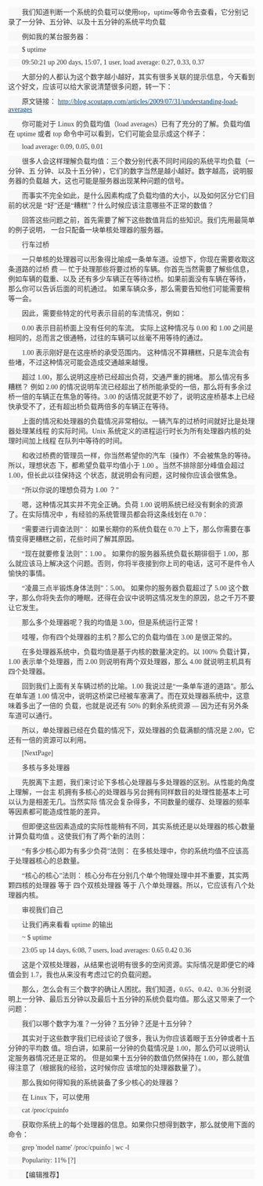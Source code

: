 <p style="margin-top:10px;margin-bottom:10px;padding:0px;color:#333333;background-color:#F8F8F8;text-indent:28px;font-family:宋体;font-size:14px;white-space:normal;">
	我们知道判断一个系统的负载可以使用top，uptime等命令去查看，它分别记录了一分钟、五分钟、以及十五分钟的系统平均负载
</p>
<p style="margin-top:10px;margin-bottom:10px;padding:0px;color:#333333;background-color:#F8F8F8;text-indent:28px;font-family:宋体;font-size:14px;white-space:normal;">
	例如我的某台服务器：
</p>
<p style="margin-top:10px;margin-bottom:10px;padding:0px;color:#333333;background-color:#F8F8F8;text-indent:28px;font-family:宋体;font-size:14px;white-space:normal;">
	$ uptime
</p>
<p style="margin-top:10px;margin-bottom:10px;padding:0px;color:#333333;background-color:#F8F8F8;text-indent:28px;font-family:宋体;font-size:14px;white-space:normal;">
	09:50:21 up 200 days, 15:07, 1 user, load average: 0.27, 0.33, 0.37
</p>
<p style="margin-top:10px;margin-bottom:10px;padding:0px;color:#333333;background-color:#F8F8F8;text-indent:28px;font-family:宋体;font-size:14px;white-space:normal;">
	大部分的人都认为这个数字越小越好，其实有很多关联的提示信息，今天看到这个好文，应该可以给大家说清楚很多问题，转一下：
</p>
<p style="margin-top:10px;margin-bottom:10px;padding:0px;color:#333333;background-color:#F8F8F8;text-indent:28px;font-family:宋体;font-size:14px;white-space:normal;">
	原文链接：&nbsp;<a href="http://blog.scoutapp.com/articles/2009/07/31/understanding-load-averages" style="color:#004276;">http://blog.scoutapp.com/articles/2009/07/31/understanding-load-averages</a>
</p>
<p style="margin-top:10px;margin-bottom:10px;padding:0px;color:#333333;background-color:#F8F8F8;text-indent:28px;font-family:宋体;font-size:14px;white-space:normal;">
	你可能对于 Linux 的负载均值（load averages）已有了充分的了解。负载均值在 uptime 或者 top 命令中可以看到，它们可能会显示成这个样子：
</p>
<p style="margin-top:10px;margin-bottom:10px;padding:0px;color:#333333;background-color:#F8F8F8;text-indent:28px;font-family:宋体;font-size:14px;white-space:normal;">
	load average: 0.09, 0.05, 0.01
</p>
<p style="margin-top:10px;margin-bottom:10px;padding:0px;color:#333333;background-color:#F8F8F8;text-indent:28px;font-family:宋体;font-size:14px;white-space:normal;">
	很多人会这样理解负载均值：三个数分别代表不同时间段的系统平均负载（一分钟、五 分钟、以及十五分钟），它们的数字当然是越小越好。数字越高，说明服务器的负载越 大，这也可能是服务器出现某种问题的信号。
</p>
<p style="margin-top:10px;margin-bottom:10px;padding:0px;color:#333333;background-color:#F8F8F8;text-indent:28px;font-family:宋体;font-size:14px;white-space:normal;">
	而事实不完全如此，是什么因素构成了负载均值的大小，以及如何区分它们目前的状况是 “好”还是“糟糕”？什么时候应该注意哪些不正常的数值？
</p>
<p style="margin-top:10px;margin-bottom:10px;padding:0px;color:#333333;background-color:#F8F8F8;text-indent:28px;font-family:宋体;font-size:14px;white-space:normal;">
	回答这些问题之前，首先需要了解下这些数值背后的些知识。我们先用最简单的例子说明， 一台只配备一块单核处理器的服务器。
</p>
<p style="margin-top:10px;margin-bottom:10px;padding:0px;color:#333333;background-color:#F8F8F8;text-indent:28px;font-family:宋体;font-size:14px;white-space:normal;">
	行车过桥
</p>
<p style="margin-top:10px;margin-bottom:10px;padding:0px;color:#333333;background-color:#F8F8F8;text-indent:28px;font-family:宋体;font-size:14px;white-space:normal;">
	一只单核的处理器可以形象得比喻成一条单车道。设想下，你现在需要收取这条道路的过桥 费 — 忙于处理那些将要过桥的车辆。你首先当然需要了解些信息，例如车辆的载重、以及 还有多少车辆正在等待过桥。如果前面没有车辆在等待，那么你可以告诉后面的司机通过。 如果车辆众多，那么需要告知他们可能需要稍等一会。
</p>
<p style="margin-top:10px;margin-bottom:10px;padding:0px;color:#333333;background-color:#F8F8F8;text-indent:28px;font-family:宋体;font-size:14px;white-space:normal;">
	因此，需要些特定的代号表示目前的车流情况，例如：
</p>
<p style="margin-top:10px;margin-bottom:10px;padding:0px;color:#333333;background-color:#F8F8F8;text-indent:28px;font-family:宋体;font-size:14px;white-space:normal;">
	0.00 表示目前桥面上没有任何的车流。 实际上这种情况与 0.00 和 1.00 之间是相同的，总而言之很通畅，过往的车辆可以丝毫不用等待的通过。
</p>
<p style="margin-top:10px;margin-bottom:10px;padding:0px;color:#333333;background-color:#F8F8F8;text-indent:28px;font-family:宋体;font-size:14px;white-space:normal;">
	1.00 表示刚好是在这座桥的承受范围内。 这种情况不算糟糕，只是车流会有些堵，不过这种情况可能会造成交通越来越慢。
</p>
<p style="margin-top:10px;margin-bottom:10px;padding:0px;color:#333333;background-color:#F8F8F8;text-indent:28px;font-family:宋体;font-size:14px;white-space:normal;">
	超过 1.00，那么说明这座桥已经超出负荷，交通严重的拥堵。 那么情况有多糟糕？ 例如 2.00 的情况说明车流已经超出了桥所能承受的一倍，那么将有多余过桥一倍的车辆正在焦急的等待。3.00 的话情况就更不妙了，说明这座桥基本上已经快承受不了，还有超出桥负载两倍多的车辆正在等待。
</p>
<p style="margin-top:10px;margin-bottom:10px;padding:0px;color:#333333;background-color:#F8F8F8;text-indent:28px;font-family:宋体;font-size:14px;white-space:normal;">
	上面的情况和处理器的负载情况非常相似。一辆汽车的过桥时间就好比是处理器处理某线程 的实际时间。Unix 系统定义的进程运行时长为所有处理器内核的处理时间加上线程 在队列中等待的时间。
</p>
<p style="margin-top:10px;margin-bottom:10px;padding:0px;color:#333333;background-color:#F8F8F8;text-indent:28px;font-family:宋体;font-size:14px;white-space:normal;">
	和收过桥费的管理员一样，你当然希望你的汽车（操作）不会被焦急的等待。所以，理想状态 下，都希望负载平均值小于 1.00 。当然不排除部分峰值会超过 1.00，但长此以往保持这 个状态，就说明会有问题，这时候你应该会很焦急。
</p>
<p style="margin-top:10px;margin-bottom:10px;padding:0px;color:#333333;background-color:#F8F8F8;text-indent:28px;font-family:宋体;font-size:14px;white-space:normal;">
	“所以你说的理想负荷为 1.00 ？”
</p>
<p style="margin-top:10px;margin-bottom:10px;padding:0px;color:#333333;background-color:#F8F8F8;text-indent:28px;font-family:宋体;font-size:14px;white-space:normal;">
	嗯，这种情况其实并不完全正确。负荷 1.00 说明系统已经没有剩余的资源了。在实际情况中 ，有经验的系统管理员都会将这条线划在 0.70：
</p>
<p style="margin-top:10px;margin-bottom:10px;padding:0px;color:#333333;background-color:#F8F8F8;text-indent:28px;font-family:宋体;font-size:14px;white-space:normal;">
	“需要进行调查法则”： 如果长期你的系统负载在 0.70 上下，那么你需要在事情变得更糟糕之前，花些时间了解其原因。
</p>
<p style="margin-top:10px;margin-bottom:10px;padding:0px;color:#333333;background-color:#F8F8F8;text-indent:28px;font-family:宋体;font-size:14px;white-space:normal;">
	“现在就要修复法则”：1.00 。 如果你的服务器系统负载长期徘徊于 1.00，那么就应该马上解决这个问题。否则，你将半夜接到你上司的电话，这可不是件令人愉快的事情。
</p>
<p style="margin-top:10px;margin-bottom:10px;padding:0px;color:#333333;background-color:#F8F8F8;text-indent:28px;font-family:宋体;font-size:14px;white-space:normal;">
	“凌晨三点半锻炼身体法则”：5.00。 如果你的服务器负载超过了 5.00 这个数字，那么你将失去你的睡眠，还得在会议中说明这情况发生的原因，总之千万不要让它发生。
</p>
<p style="margin-top:10px;margin-bottom:10px;padding:0px;color:#333333;background-color:#F8F8F8;text-indent:28px;font-family:宋体;font-size:14px;white-space:normal;">
	那么多个处理器呢？我的均值是 3.00，但是系统运行正常！
</p>
<p style="margin-top:10px;margin-bottom:10px;padding:0px;color:#333333;background-color:#F8F8F8;text-indent:28px;font-family:宋体;font-size:14px;white-space:normal;">
	哇喔，你有四个处理器的主机？那么它的负载均值在 3.00 是很正常的。
</p>
<p style="margin-top:10px;margin-bottom:10px;padding:0px;color:#333333;background-color:#F8F8F8;text-indent:28px;font-family:宋体;font-size:14px;white-space:normal;">
	在多处理器系统中，负载均值是基于内核的数量决定的。以 100% 负载计算，1.00 表示单个处理器，而 2.00 则说明有两个双处理器，那么 4.00 就说明主机具有四个处理器。
</p>
<p style="margin-top:10px;margin-bottom:10px;padding:0px;color:#333333;background-color:#F8F8F8;text-indent:28px;font-family:宋体;font-size:14px;white-space:normal;">
	回到我们上面有关车辆过桥的比喻。1.00 我说过是“一条单车道的道路”。那么在单车道 1.00 情况中，说明这桥梁已经被车塞满了。而在双处理器系统中，这意味着多出了一倍的 负载，也就是说还有 50% 的剩余系统资源 — 因为还有另外条车道可以通行。
</p>
<p style="margin-top:10px;margin-bottom:10px;padding:0px;color:#333333;background-color:#F8F8F8;text-indent:28px;font-family:宋体;font-size:14px;white-space:normal;">
	所以，单处理器已经在负载的情况下，双处理器的负载满额的情况是 2.00，它还有一倍的资源可以利用。
</p>
<p style="margin-top:10px;margin-bottom:10px;padding:0px;color:#333333;background-color:#F8F8F8;text-indent:28px;font-family:宋体;font-size:14px;white-space:normal;">
	[NextPage]
</p>
<p style="margin-top:10px;margin-bottom:10px;padding:0px;color:#333333;background-color:#F8F8F8;text-indent:28px;font-family:宋体;font-size:14px;white-space:normal;">
	多核与多处理器
</p>
<p style="margin-top:10px;margin-bottom:10px;padding:0px;color:#333333;background-color:#F8F8F8;text-indent:28px;font-family:宋体;font-size:14px;white-space:normal;">
	先脱离下主题，我们来讨论下多核心处理器与多处理器的区别。从性能的角度上理解，一台主 机拥有多核心的处理器与另台拥有同样数目的处理性能基本上可以认为是相差无几。当然实际 情况会复杂得多，不同数量的缓存、处理器的频率等因素都可能造成性能的差异。
</p>
<p style="margin-top:10px;margin-bottom:10px;padding:0px;color:#333333;background-color:#F8F8F8;text-indent:28px;font-family:宋体;font-size:14px;white-space:normal;">
	但即便这些因素造成的实际性能稍有不同，其实系统还是以处理器的核心数量计算负载均值 。这使我们有了两个新的法则：
</p>
<p style="margin-top:10px;margin-bottom:10px;padding:0px;color:#333333;background-color:#F8F8F8;text-indent:28px;font-family:宋体;font-size:14px;white-space:normal;">
	“有多少核心即为有多少负荷”法则： 在多核处理中，你的系统均值不应该高于处理器核心的总数量。
</p>
<p style="margin-top:10px;margin-bottom:10px;padding:0px;color:#333333;background-color:#F8F8F8;text-indent:28px;font-family:宋体;font-size:14px;white-space:normal;">
	“核心的核心”法则： 核心分布在分别几个单个物理处理中并不重要，其实两颗四核的处理器 等于 四个双核处理器 等于 八个单处理器。所以，它应该有八个处理器内核。
</p>
<p style="margin-top:10px;margin-bottom:10px;padding:0px;color:#333333;background-color:#F8F8F8;text-indent:28px;font-family:宋体;font-size:14px;white-space:normal;">
	审视我们自己
</p>
<p style="margin-top:10px;margin-bottom:10px;padding:0px;color:#333333;background-color:#F8F8F8;text-indent:28px;font-family:宋体;font-size:14px;white-space:normal;">
	让我们再来看看 uptime 的输出
</p>
<p style="margin-top:10px;margin-bottom:10px;padding:0px;color:#333333;background-color:#F8F8F8;text-indent:28px;font-family:宋体;font-size:14px;white-space:normal;">
	~ $ uptime
</p>
<p style="margin-top:10px;margin-bottom:10px;padding:0px;color:#333333;background-color:#F8F8F8;text-indent:28px;font-family:宋体;font-size:14px;white-space:normal;">
	23:05 up 14 days, 6:08, 7 users, load averages: 0.65 0.42 0.36
</p>
<p style="margin-top:10px;margin-bottom:10px;padding:0px;color:#333333;background-color:#F8F8F8;text-indent:28px;font-family:宋体;font-size:14px;white-space:normal;">
	这是个双核处理器，从结果也说明有很多的空闲资源。实际情况是即便它的峰值会到 1.7，我也从来没有考虑过它的负载问题。
</p>
<p style="margin-top:10px;margin-bottom:10px;padding:0px;color:#333333;background-color:#F8F8F8;text-indent:28px;font-family:宋体;font-size:14px;white-space:normal;">
	那么，怎么会有三个数字的确让人困扰。我们知道，0.65、0.42、0.36 分别说明上一分钟、最后五分钟以及最后十五分钟的系统负载均值。那么这又带来了一个问题：
</p>
<p style="margin-top:10px;margin-bottom:10px;padding:0px;color:#333333;background-color:#F8F8F8;text-indent:28px;font-family:宋体;font-size:14px;white-space:normal;">
	我们以哪个数字为准？一分钟？五分钟？还是十五分钟？
</p>
<p style="margin-top:10px;margin-bottom:10px;padding:0px;color:#333333;background-color:#F8F8F8;text-indent:28px;font-family:宋体;font-size:14px;white-space:normal;">
	其实对于这些数字我们已经谈论了很多，我认为你应该着眼于五分钟或者十五分钟的平均数 值。坦白讲，如果前一分钟的负载情况是 1.00，那么仍可以说明认定服务器情况还是正常的。 但是如果十五分钟的数值仍然保持在 1.00，那么就值得注意了（根据我的经验，这时候你应 该增加的处理器数量了）。
</p>
<p style="margin-top:10px;margin-bottom:10px;padding:0px;color:#333333;background-color:#F8F8F8;text-indent:28px;font-family:宋体;font-size:14px;white-space:normal;">
	那么我如何得知我的系统装备了多少核心的处理器？
</p>
<p style="margin-top:10px;margin-bottom:10px;padding:0px;color:#333333;background-color:#F8F8F8;text-indent:28px;font-family:宋体;font-size:14px;white-space:normal;">
	在 Linux 下，可以使用
</p>
<p style="margin-top:10px;margin-bottom:10px;padding:0px;color:#333333;background-color:#F8F8F8;text-indent:28px;font-family:宋体;font-size:14px;white-space:normal;">
	cat /proc/cpuinfo
</p>
<p style="margin-top:10px;margin-bottom:10px;padding:0px;color:#333333;background-color:#F8F8F8;text-indent:28px;font-family:宋体;font-size:14px;white-space:normal;">
	获取你系统上的每个处理器的信息。如果你只想得到数字，那么就使用下面的命令：
</p>
<p style="margin-top:10px;margin-bottom:10px;padding:0px;color:#333333;background-color:#F8F8F8;text-indent:28px;font-family:宋体;font-size:14px;white-space:normal;">
	grep 'model name' /proc/cpuinfo | wc -l
</p>
<p style="margin-top:10px;margin-bottom:10px;padding:0px;color:#333333;background-color:#F8F8F8;text-indent:28px;font-family:宋体;font-size:14px;white-space:normal;">
	Popularity: 11% [?]
</p>
<p style="margin-top:10px;margin-bottom:10px;padding:0px;color:#333333;background-color:#F8F8F8;text-indent:28px;font-family:宋体;font-size:14px;white-space:normal;">
	【编辑推荐】
</p>